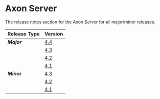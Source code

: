 # Axon Server

The release notes section for the Axon Server for all major/minor releases.

| Release Type | Version |
| :--- | :--- |
| _**Major**_ | [4.4](rn-as-major-releases.md#release-44) |
| | [4.3](rn-as-major-releases.md#release-43) |
|  | [4.2](rn-as-major-releases.md#release-42) |
|  | [4.1](rn-as-major-releases.md#release-41) |
| _**Minor**_ | [4.3](rn-as-minor-releases.md#release-43) |
|  | [4.2](rn-as-minor-releases.md#release-42) |
|  | [4.1](rn-as-minor-releases.md#release-41) |

